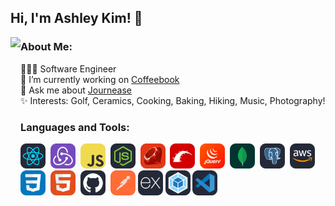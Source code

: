 ## Hi, I'm Ashley Kim! :wave:

<img align="left" src="https://github.com/ashleyjek/ashleyjek/assets/132113558/05c9e70a-8e45-4fd5-9c29-dc6b7826c99c" height="300"/>


<div width="50%">
  
### About Me:

 👩🏻‍💻 Software Engineer </br>
 🔭 I’m currently working on <a href="https://coffeebook.onrender.com/">Coffeebook</a></br>
 💬 Ask me about <a href="https://journease.onrender.com/">Journease</a></br>
 ✨ Interests: Golf, Ceramics, Cooking, Baking, Hiking, Music, Photography!


</div>



### Languages and Tools:

<div>
  <img src="https://github.com/tandpfun/skill-icons/raw/main/icons/React-Dark.svg" title="React" alt="React" width="40" height="40"/>&nbsp;
  <img src="https://github.com/tandpfun/skill-icons/raw/main/icons/Redux.svg" title="Redux" alt="Redux " width="40" height="40"/>&nbsp;
  <img src="https://github.com/tandpfun/skill-icons/raw/main/icons/JavaScript.svg" title="JavaScript" alt="JavaScript" width="40" height="40"/>&nbsp;
  <img src="https://github.com/tandpfun/skill-icons/raw/main/icons/NodeJS-Dark.svg" title="NodeJS" alt="NodeJS" width="40" height="40"/>&nbsp;
  <img src="https://github.com/tandpfun/skill-icons/raw/main/icons/Ruby.svg" title="ruby" **alt="ruby" width="40" height="40"/>&nbsp;
  <img src="https://github.com/tandpfun/skill-icons/raw/main/icons/Rails.svg" title="rails" **alt="rails" width="40" height="40"/>&nbsp;
  <img src="https://github.com/tandpfun/skill-icons/raw/main/icons/JQuery.svg" title="jQuery" **alt="jQuery" width="40" height="40"/>&nbsp;
  <img src="https://github.com/tandpfun/skill-icons/raw/main/icons/MongoDB.svg" title="mongodb" **alt="mongodb" width="40" height="40"/>&nbsp;
  <img src="https://github.com/tandpfun/skill-icons/raw/main/icons/PostgreSQL-Dark.svg" title="postgres" **alt="postgres" width="40" height="40"/>&nbsp;
  <img src="https://github.com/tandpfun/skill-icons/blob/main/icons/AWS-Dark.svg" title="AWS" alt="AWS" width="40" height="40"/>&nbsp;
  <img src="https://github.com/tandpfun/skill-icons/raw/main/icons/CSS.svg"  title="CSS3" alt="CSS" width="40" height="40"/>&nbsp;
  <img src="https://github.com/tandpfun/skill-icons/raw/main/icons/HTML.svg" title="HTML5" alt="HTML" width="40" height="40"/>&nbsp;
  <img src="https://github.com/tandpfun/skill-icons/raw/main/icons/Github-Dark.svg" title="GitHub" **alt="GitHub" width="40" height="40"/>&nbsp;
  <img src="https://github.com/tandpfun/skill-icons/raw/main/icons/Postman.svg" title="postman" **alt="postman" width="40" height="40"/>
  <img src="https://github.com/tandpfun/skill-icons/raw/main/icons/ExpressJS-Dark.svg" title="express" **alt="express" width="40" height="40"/>
  <img src="https://github.com/tandpfun/skill-icons/raw/main/icons/Webpack-Dark.svg" title="webpack" **alt="webpack" width="40" height="40"/>
  <img src="https://github.com/tandpfun/skill-icons/raw/main/icons/VSCode-Dark.svg" title="vscode" **alt="vscode" width="40" height="40"/>
</div>

<!-- ### Interests:
<img src="https://github.com/ashleyjek/ashleyjek/assets/132113558/73063cd5-ccec-401d-abb8-dc1e7e212da8" width="150"/>
<img src="https://github.com/ashleyjek/ashleyjek/assets/132113558/7cb0f8df-7412-42fd-84b5-74dcafae673f" width="150"/>
<img src="https://github.com/ashleyjek/ashleyjek/assets/132113558/d75b77c4-4752-4c1c-99fa-739f2599f4e1" width="150"/>

 <img src="https://github.com/ashleyjek/ashleyjek/assets/132113558/957370ee-4998-4b28-973d-96cbbb2a68fc" width="250"/> 

 🤝 Connect with me:</br>
  
  <a href="https://www.linkedin.com/in/ashleyjek/">
    <img src="https://img.shields.io/badge/LinkedIn-blue?style=for-the-badge&logo=linkedin&logoColor=white" alt="LinkedIn Badge" height="20"/>
  </a>
  
### GitHub Stats:

[![GitHub Streak](https://streak-stats.demolab.com?user=ashleyjek&theme=omni&date_format=M%20j%5B%2C%20Y%5D)](https://git.io/streak-stats)

[![Top Langs](https://github-readme-stats.vercel.app/api/top-langs/?username=ashleyjek&layout=compact&theme=vision-friendly-dark)](https://github.com/ashleyjek/github-readme-stats)

-->
<!--
**ashleyjek/ashleyjek** is a ✨ _special_ ✨ repository because its `README.md` (this file) appears on your GitHub profile.

Here are some ideas to get you started:

- 🔭 I’m currently working on ...
- 🌱 I’m currently learning ...
- 👯 I’m looking to collaborate on ...
- 🤔 I’m looking for help with ...
- 💬 Ask me about ...
- 📫 How to reach me: ...
- 😄 Pronouns: ...
- ⚡ Fun fact: ...
-->
